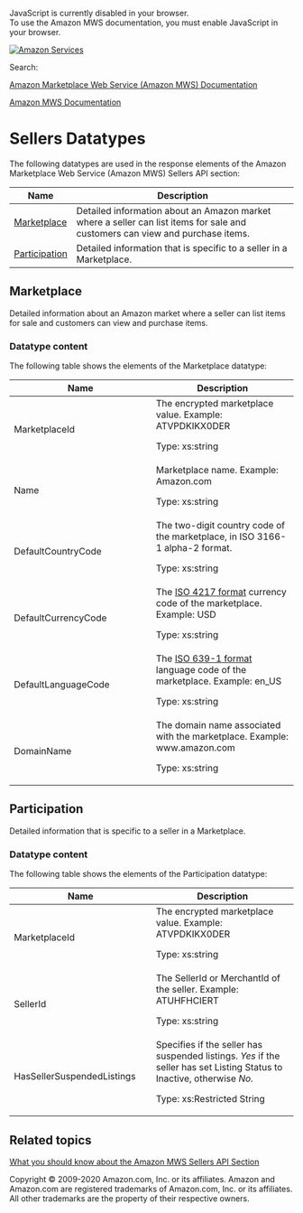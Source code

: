 <div id="MWSDX_noscript">

JavaScript is currently disabled in your browser.  
To use the Amazon MWS documentation, you must enable JavaScript in your
browser.

</div>

<div id="MWSDX_divtop">

[![Amazon
Services](https://images-na.ssl-images-amazon.com/images/G/08/mwsportal/fr_FR/amazonservices.gif "Amazon Services")](http://services.amazon.fr)

<div id="MWSDX_search">

<span id="MWSDX_searchlbl">Search:</span>

</div>

  
<span id="MWSDX_titlebar">[Amazon Marketplace Web Service (Amazon MWS)
Documentation](https://developer.amazonservices.fr/gp/mws/docs.html)</span>

</div>

<div id="MWSDX_divbottom">

<div id="MWSDX_divleft">

<div id="MWSDX_toc">

</div>

</div>

<div id="MWSDX_divright">

<div id="MWSDX_content">

<span id="MWSDX_breadcrumbs">[Amazon MWS
Documentation](https://developer.amazonservices.fr/gp/mws/docs.html)</span>

<div id="Feeds_Datatypes" class="nested0">

# Sellers Datatypes

<div class="body">

The following datatypes are used in the response elements of the <span
class="ph">Amazon Marketplace Web Service (Amazon MWS)</span> <span
class="ph">Sellers API section</span>:

<div class="tablenoborder">

| Name                                                                                                                                                                                      | Description                                                                                                                                           |
|-------------------------------------------------------------------------------------------------------------------------------------------------------------------------------------------|-------------------------------------------------------------------------------------------------------------------------------------------------------|
| <a href="#Marketplace" class="xref" title="Detailed information about an Amazon market where a seller can list items for sale and customers can view and purchase items.">Marketplace</a> | <span class="ph">Detailed information about an Amazon market where a seller can list items for sale and customers can view and purchase items.</span> |
| <a href="#Participation" class="xref" title="Detailed information that is specific to a seller in a Marketplace.">Participation</a>                                                       | <span class="ph">Detailed information that is specific to a seller in a Marketplace.</span>                                                           |

</div>

</div>

<div id="Marketplace" class="topic nested1">

## Marketplace

<div class="body">

<span class="ph">Detailed information about an Amazon market where a
seller can list items for sale and customers can view and purchase
items.</span>

<div class="section">

### Datatype content

The following table shows the elements of the <span
class="keyword parmname">Marketplace</span> datatype:

<div class="tablenoborder">

<table class="table" data-cellpadding="4" data-cellspacing="0" data-summary="" data-frame="border" data-border="1" data-rules="all">
<colgroup>
<col style="width: 50%" />
<col style="width: 50%" />
</colgroup>
<thead class="thead" data-align="left">
<tr class="header row">
<th id="d300935e177" class="entry" data-valign="top" width="50%">Name</th>
<th id="d300935e180" class="entry" data-valign="top" width="50%">Description</th>
</tr>
</thead>
<tbody class="tbody">
<tr class="odd row">
<td class="entry" data-valign="top" width="50%" headers="d300935e177 "><span class="keyword parmname">MarketplaceId</span></td>
<td class="entry" data-valign="top" width="50%" headers="d300935e180 ">The encrypted marketplace value. Example: ATVPDKIKX0DER
<p><span class="ph">Type: xs:string</span></p></td>
</tr>
<tr class="even row">
<td class="entry" data-valign="top" width="50%" headers="d300935e177 "><span class="keyword parmname">Name</span></td>
<td class="entry" data-valign="top" width="50%" headers="d300935e180 ">Marketplace name. Example: Amazon.com
<p><span class="ph">Type: xs:string</span></p></td>
</tr>
<tr class="odd row">
<td class="entry" data-valign="top" width="50%" headers="d300935e177 "><span class="keyword parmname">DefaultCountryCode</span></td>
<td class="entry" data-valign="top" width="50%" headers="d300935e180 ">The two-digit country code of the marketplace, in ISO 3166-1 alpha-2 format.
<p><span class="ph">Type: xs:string</span></p></td>
</tr>
<tr class="even row">
<td class="entry" data-valign="top" width="50%" headers="d300935e177 "><span class="keyword parmname">DefaultCurrencyCode</span></td>
<td class="entry" data-valign="top" width="50%" headers="d300935e180 ">The <span class="ph"> <a href="../dev_guide/DG_ISO4217.md" class="xref">ISO 4217 format</a> </span> currency code of the marketplace. Example: USD
<p><span class="ph">Type: xs:string</span></p></td>
</tr>
<tr class="odd row">
<td class="entry" data-valign="top" width="50%" headers="d300935e177 "><span class="keyword parmname">DefaultLanguageCode</span></td>
<td class="entry" data-valign="top" width="50%" headers="d300935e180 ">The <span class="ph"> <a href="../dev_guide/DG_ISO639.md" class="xref">ISO 639-1 format</a> </span> language code of the marketplace. Example: en_US
<p><span class="ph">Type: xs:string</span></p></td>
</tr>
<tr class="even row">
<td class="entry" data-valign="top" width="50%" headers="d300935e177 "><span class="keyword parmname">DomainName</span></td>
<td class="entry" data-valign="top" width="50%" headers="d300935e180 ">The domain name associated with the marketplace. Example: www.amazon.com
<p><span class="ph">Type: xs:string</span></p></td>
</tr>
</tbody>
</table>

</div>

</div>

</div>

</div>

<div id="Participation" class="topic nested1">

## Participation

<div class="body">

<span class="ph">Detailed information that is specific to a seller in a
Marketplace.</span>

<div class="section">

### Datatype content

The following table shows the elements of the <span
class="keyword parmname">Participation</span> datatype:

<div class="tablenoborder">

<table class="table" data-cellpadding="4" data-cellspacing="0" data-summary="" data-frame="border" data-border="1" data-rules="all">
<colgroup>
<col style="width: 50%" />
<col style="width: 50%" />
</colgroup>
<thead class="thead" data-align="left">
<tr class="header row">
<th id="d300935e369" class="entry" data-valign="top" width="50%">Name</th>
<th id="d300935e372" class="entry" data-valign="top" width="50%">Description</th>
</tr>
</thead>
<tbody class="tbody">
<tr class="odd row">
<td class="entry" data-valign="top" width="50%" headers="d300935e369 "><span class="keyword parmname">MarketplaceId</span></td>
<td class="entry" data-valign="top" width="50%" headers="d300935e372 ">The encrypted marketplace value. Example: ATVPDKIKX0DER
<p><span class="ph">Type: xs:string</span></p></td>
</tr>
<tr class="even row">
<td class="entry" data-valign="top" width="50%" headers="d300935e369 "><span class="keyword parmname">SellerId</span></td>
<td class="entry" data-valign="top" width="50%" headers="d300935e372 ">The <span class="keyword parmname">SellerId</span> or <span class="keyword parmname">MerchantId</span> of the seller. Example: ATUHFHCIERT
<p><span class="ph">Type: xs:string</span></p></td>
</tr>
<tr class="odd row">
<td class="entry" data-valign="top" width="50%" headers="d300935e369 "><span class="keyword parmname">HasSellerSuspendedListings</span></td>
<td class="entry" data-valign="top" width="50%" headers="d300935e372 ">Specifies if the seller has suspended listings. <var class="keyword varname">Yes</var> if the seller has set Listing Status to Inactive, otherwise <var class="keyword varname">No</var>.
<p>Type: xs:Restricted String</p></td>
</tr>
</tbody>
</table>

</div>

</div>

</div>

</div>

<div id="RelatedActions" class="topic nested1">

## Related topics

<div class="body">

<a href="Sellers_Overview.md" class="xref">What you should know about the Amazon MWS Sellers API Section</a>

</div>

</div>

</div>

<div id="MWSDX_footer">

Copyright © 2009-2020 Amazon.com, Inc. or its affiliates. Amazon and
Amazon.com are registered trademarks of Amazon.com, Inc. or its
affiliates. All other trademarks are the property of their respective
owners.

</div>

</div>

</div>

<div style="clear: both;">

</div>

</div>
